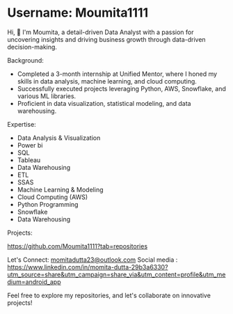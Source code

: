 # Username: Moumita1111


Hi, 👋  I'm Moumita, a detail-driven Data Analyst with a passion for uncovering insights and driving business growth through data-driven decision-making.

Background:

- Completed a 3-month internship at Unified Mentor, where I honed my skills in data analysis, machine learning, and cloud computing.
- Successfully executed projects leveraging Python, AWS, Snowflake, and various ML libraries.
- Proficient in data visualization, statistical modeling, and data warehousing.

Expertise:

- Data Analysis & Visualization
- Power bi
- SQL
- Tableau
- Data Warehousing
- ETL
- SSAS
- Machine Learning & Modeling
- Cloud Computing (AWS)
- Python Programming
- Snowflake
- Data Warehousing

Projects:

https://github.com/Moumita1111?tab=repositories

Let's Connect: momitadutta23@outlook.com
Social media : https://www.linkedin.com/in/momita-dutta-29b3a6330?utm_source=share&utm_campaign=share_via&utm_content=profile&utm_medium=android_app

Feel free to explore my repositories, and let's collaborate on innovative projects!
